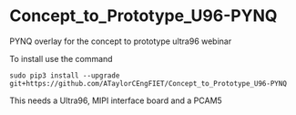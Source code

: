 # Concept_to_Prototype_U96-PYNQ
PYNQ overlay for the concept to prototype ultra96 webinar

To install use the command 

`sudo pip3 install --upgrade git+https://github.com/ATaylorCEngFIET/Concept_to_Prototype_U96-PYNQ`

This needs  a Ultra96, MIPI interface board and a PCAM5 

